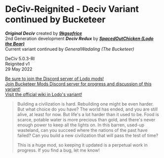 # DeCiv-Reignited - Deciv Variant continued by Bucketeer

***Original Deciv*** created by ***[9kgsofrice](https://github.com/9kgsofrice/DeCiv/)*** <br>
2nd Generation development ***Deciv Redux*** by ***[SpacedOutChicken (Lodo the Bear)](https://github.com/SpacedOutChicken/DeCiv-Redux/)*** <br>
Current variant continued by *GeneralWadaling (The Bucketeer)*

DeCiv 5.0.3-RI<br>
Reignited v1<br>
29 May 2022

[Be sure to join the Discord server of Lodo mods!](https://discord.gg/SsWZ3w8UFJ)<br>
[Join Bucketeer Mods Discord server for progress and discussion of this variant!](https://discord.gg/UJBtyGdgvw)<br>
[Visit the official wiki in Lodo's variant!](https://github.com/SpacedOutChicken/DeCiv-Redux/wiki)



> Building a civilization is hard. Rebuilding one might be even harder. But what choice do you have? The world has ended, and you are still alive, at least for now. But life's a lot harder than it used to be. Food is scarce, potable water is more precious than gold, and there's never enough power to keep all the lights on. In this barren, used-up wasteland, can you succeed where the nations of the past have failed? Can you build a new civilization that will pass the test of time?
>
> This is a huge mod, so keeping it updated is a perpetual work in progress. If you find a bug, let me know!
